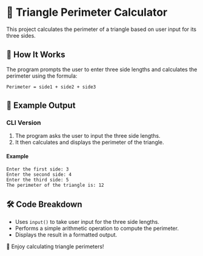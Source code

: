 # 🔺 Triangle Perimeter Calculator

This project calculates the perimeter of a triangle based on user input for its three sides.

## 📝 How It Works

The program prompts the user to enter three side lengths and calculates the perimeter using the formula:

```
Perimeter = side1 + side2 + side3
```

## 📌 Example Output

### CLI Version
1. The program asks the user to input the three side lengths.
2. It then calculates and displays the perimeter of the triangle.

#### **Example**
```
Enter the first side: 3
Enter the second side: 4
Enter the third side: 5
The perimeter of the triangle is: 12
```

## 🛠️ Code Breakdown

- Uses `input()` to take user input for the three side lengths.
- Performs a simple arithmetic operation to compute the perimeter.
- Displays the result in a formatted output.

🎉 Enjoy calculating triangle perimeters!

